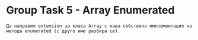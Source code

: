 # Group Task 5 - Array Enumerated

```
Да направиm extension за класа Array с наша собствена имплементация на метода enumerated (с друго име разбира се).
```